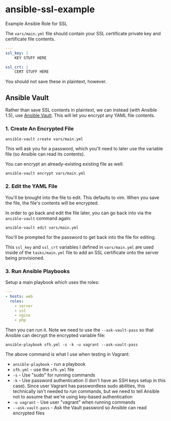 ansible-ssl-example
===================

Example Ansible Role for SSL

The `vars/main.yml` file should contain your SSL certificate private key and certificate file contents.

```yml
---
ssl_key: |
    KEY STUFF HERE

ssl_crt: |
    CERT STUFF HERE
```

You should not save these in plaintext, however.

## Ansible Vault

Rather than save SSL contents in plaintext, we can instead (with Ansible 1.5), use [Ansible Vault](http://www.ansible.com/blog/2014/02/19/ansible-vault). This will let you encrypt any YAML file contents.

### 1. Create An Encrypted File

    ansible-vault create vars/main.yml

This will ask you for a password, which you'll need to later use the variable file (so Ansible can read its contents).

You can encrypt an already-existing existing file as well:

    ansible-vault encrypt vars/main.yml

### 2. Edit the YAML File

You'll be brought into the file to edit. This defaults to vim. When you save the file, the file's contents will be encrypted.

In order to go back and edit the file later, you can go back into via the `ansible-vault` command again:

    ansible-vault edit vars/main.yml

You'll be prompted for the password to get back into the file for editing.

This `ssl_key` and `ssl_crt` variables I defined in `vars/main.yml` are used inside of the `tasks/main.yml` file to add an SSL certificate onto the server being provisioned.

### 3. Run Ansible Playbooks

Setup a main playbook which uses the roles:

```yml
---
- hosts: web
  roles:
    - server
    - ssl
    - nginx
    - php
```

Then you can run it. Note we need to use the `--ask-vault-pass` so that Ansible can decrypt the encrypted variable file:

    ansible-playbook sfh.yml -s -k -u vagrant --ask-vault-pass

The above command is what I use when testing in Vagrant:

* `ansible-playbook` - run a playbook
* `sfh.yml` - use the `sfh.yml` file
* `-s` - Use "sudo" for running commands
* `-k` - Use password authentication (I don't have an SSH keys setup in this case). Since user Vagrant has passwordless sudo abilities, this technically isn't needed to run commands, but we need to tell Ansible not to assume that we're using key-based authentication
* `-u vagrant` - Use user "vagrant" when running commands
* `--ask-vault-pass` - Ask the Vault password so Ansible can read encrypted files

